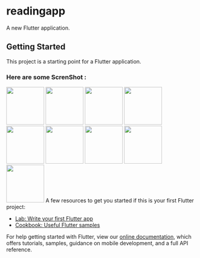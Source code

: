 # readingapp

A new Flutter application.

## Getting Started

This project is a starting point for a Flutter application.

### Here are some ScrenShot :

<img src="https://user-images.githubusercontent.com/56965382/80820453-82be1d80-8bf4-11ea-94f0-5788c691a8e0.jpg" width="100">
<img src="https://user-images.githubusercontent.com/56965382/80820687-ff50fc00-8bf4-11ea-8600-efe18c8dc392.jpg" width="100">
<img src="https://user-images.githubusercontent.com/56965382/80820932-71c1dc00-8bf5-11ea-8de7-13cf4633ea81.jpg" width="100">
<img src="https://user-images.githubusercontent.com/56965382/80820934-74bccc80-8bf5-11ea-98fc-bd3666c8340f.jpg" width="100">
<img src="https://user-images.githubusercontent.com/56965382/80820944-78505380-8bf5-11ea-82ad-cfd49bcda3a9.jpg" width="100">
<img src="https://user-images.githubusercontent.com/56965382/80820951-7ab2ad80-8bf5-11ea-8fad-43667dee6650.jpg" width="100">
<img src="https://user-images.githubusercontent.com/56965382/80820958-7dad9e00-8bf5-11ea-831f-e2baa887162c.jpg" width="100">
<img src="https://user-images.githubusercontent.com/56965382/80824611-6e7e1e80-8bfc-11ea-80b6-f4c4522c4f9a.jpg" width="100">
<img src="https://user-images.githubusercontent.com/56965382/80858772-1cc7a980-8c79-11ea-9536-e3af3f89a98f.jpg" width="100">
A few resources to get you started if this is your first Flutter project:

- [Lab: Write your first Flutter app](https://flutter.dev/docs/get-started/codelab)
- [Cookbook: Useful Flutter samples](https://flutter.dev/docs/cookbook)

For help getting started with Flutter, view our
[online documentation](https://flutter.dev/docs), which offers tutorials,
samples, guidance on mobile development, and a full API reference.

